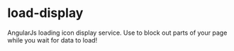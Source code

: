 load-display
============

AngularJs loading icon display service.  Use to block out parts of your page while you wait for data to load!
